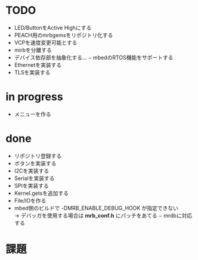 # TODO
- LED/ButtonをActive Highにする
- PEACH用のmrbgemsをリポジトリ化する
- VCPを速度変更可能とする
- mirbを分離する
- デバイス依存部を抽象化する...
− mbedのRTOS機能をサポートする
- Ethernetを実装する
- TLSを実装する

# in progress
- メニューを作る

# done
- リポジトリ登録する
- ボタンを実装する
- I2Cを実装する
- Serialを実装する
- SPIを実装する
- Kernel.getsを追加する
- File/IOを作る
- mbed側のビルドで -DMRB_ENABLE_DEBUG_HOOK が指定できない  
  → デバッガを使用する場合は **mrb_conf.h** にパッチをあてる
− mrdbに対応する

# 課題
